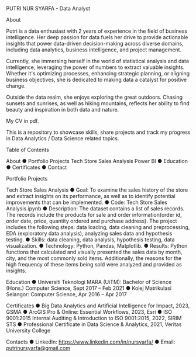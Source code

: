 PUTRI NUR SYARFA - Data Analyst

About

Putri is a data enthusiast with 2 years of experience in the field of business intelligence. Her deep passion for data fuels her drive to provide actionable insights that power data-driven decision-making across diverse domains, including data analytics, business intelligence, and project management.

Currently, she immersing herself in the world of statistical analysis and data intelligence, leveraging the power of numbers to extract valuable insights. Whether it's optimizing processes, enhancing strategic planning, or aligning business objectives, she is dedicated to making data a catalyst for positive change.

Outside the data realm, she enjoys exploring the great outdoors. Chasing sunsets and sunrises, as well as hiking mountains, reflects her ability to find beauty and inspiration in both data and nature.

My CV in pdf.

This is a repository to showcase skills, share projects and track my progress in Data Analytics / Data Science related topics.

Table of Contents

About
  ● Portfolio Projects
    Tech Store Sales Analysis
    Power BI
  ● Education
  ● Certificates
  ● Contact

Portfolio Projects

Tech Store Sales Analysis
  ● Goal: To examine the sales history of the store and extract insights on its performance, as well as to identify potential improvements that can be implemented.
  ● Code: Tech Store Sales Analysis.ipynb
  ● Description: The dataset contains a list of sales records. The records include the products for sale and order information(order id, order date, price, quantity ordered     and purchase address). The project includes the following steps: data loading, data cleaning and preprocessing, EDA (exploratory data analysis), analyzing sales data and     hypothesis testing.
  ● Skills: data cleaning, data analysis, hypothesis testing, data visualization.
  ● Technology: Python, Pandas, Matplotlib.
  ● Results: Python functions that calculated and visually presented the sales data by month, city, and the most commonly sold items. Additionally, the reasons for the high     frequency of these items being sold were analyzed and provided as insights.

Education
  ● Universiti Teknologi MARA (UiTM): Bachelor of Science (Hons.) Computer Science, Sept 2017 – Feb 2021
  ● Kolej Matrikulasi Selangor: Computer Science, Apr 2016 – Apr 2017

Certificates
  ● Big Data Analytics and Artificial Intelligence for Impact, 2023, GSMA
  ● ArcGIS Pro & Online: Essential Workflows, 2023, Esri
  ● ISO 9001:2015 Internal Auditing & Introduction to ISO 9001:2015, 2022, SIRIM STS
  ● Professional Certificate in Data Science & Analytics, 2021, Veritas University College

Contacts
  ● LinkedIn: https://www.linkedin.com/in/nursyarfa/
  ● Email: putrinursyarfa@gmail.com
